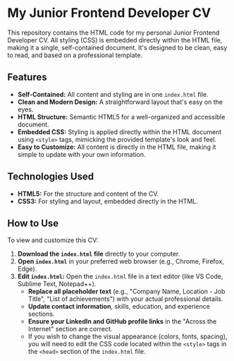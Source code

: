 # My Junior Frontend Developer CV

This repository contains the HTML code for my personal Junior Frontend Developer CV. All styling (CSS) is embedded directly within the HTML file, making it a single, self-contained document. It's designed to be clean, easy to read, and based on a professional template.

## Features

* **Self-Contained:** All content and styling are in one `index.html` file.
* **Clean and Modern Design:** A straightforward layout that's easy on the eyes.
* **HTML Structure:** Semantic HTML5 for a well-organized and accessible document.
* **Embedded CSS:** Styling is applied directly within the HTML document using `<style>` tags, mimicking the provided template's look and feel.
* **Easy to Customize:** All content is directly in the HTML file, making it simple to update with your own information.

## Technologies Used

* **HTML5:** For the structure and content of the CV.
* **CSS3:** For styling and layout, embedded directly in the HTML.

## How to Use

To view and customize this CV:

1.  **Download the `index.html` file** directly to your computer.
2.  **Open `index.html`** in your preferred web browser (e.g., Chrome, Firefox, Edge).
3.  **Edit `index.html`:** Open the `index.html` file in a text editor (like VS Code, Sublime Text, Notepad++).
    * **Replace all placeholder text** (e.g., "Company Name, Location - Job Title", "List of achievements") with your actual professional details.
    * **Update contact information**, skills, education, and experience sections.
    * **Ensure your LinkedIn and GitHub profile links** in the "Across the Internet" section are correct.
    * If you wish to change the visual appearance (colors, fonts, spacing), you will need to edit the CSS code located within the `<style>` tags in the `<head>` section of the `index.html` file.

